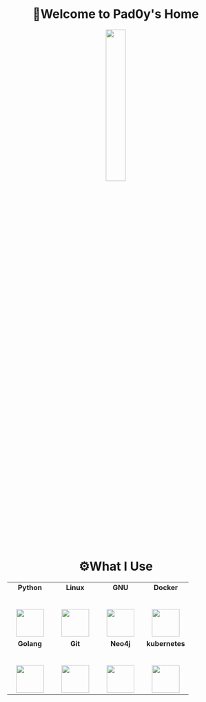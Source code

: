 <h1 align= "center"><b>🔱Welcome to Pad0y's Home</b></h1>
<p align="center">
  <img src="https://media.giphy.com/media/MeJgB3yMMwIaHmKD4z/giphy.gif" width="30%">
  <br><br>
</p>

<h1 align= "center"><b>⚙️What I Use</b></h1>

<table>
  <tbody>
    <tr valign="top">
      <td width="25%" align="center">
          <span><strong>Python</strong></span><br><br><br>
        <img height="64px" src="https://cdn.svgporn.com/logos/python.svg">
      </td>
      <td width="25%" align="center">
          <span><strong>Linux</strong></span><br><br><br>
        <img height="64px" src="https://cdn.svgporn.com/logos/linux-tux.svg">
      </td>
      <td width="25%" align="center">
          <span><strong>GNU</strong></span><br><br><br>
        <img height="64px" src="https://cdn.svgporn.com/logos/gnu.svg">
      </td>
      <td width="25%" align="center">
          <span><strong>Docker</strong></span><br><br><br>
        <img height="64px" src="https://cdn.svgporn.com/logos/docker-icon.svg">
      </td>
    </tr>
    <tr valign="top">
      <td width="25%" align="center">
          <span><strong>Golang</strong></span><br><br><br>
        <img height="64px" src="https://cdn.svgporn.com/logos/gopher.svg">
      </td>
      <td width="25%" align="center">
          <span><strong>Git</strong></span><br><br><br>
        <img height="64px" src="https://cdn.svgporn.com/logos/git-icon.svg">
      </td>
      <td width="25%" align="center">
          <span><strong>Neo4j</strong></span><br><br><br>
        <img height="64px" src="https://cdn.svgporn.com/logos/neo4j.svg">
      </td>
      <td width="25%" align="center">
          <span><strong>kubernetes</strong></span><br><br><br>
        <img height="64px" src="https://cdn.svgporn.com/logos/kubernetes.svg">
      </td>
    </tr>
  </tbody>
</table>




